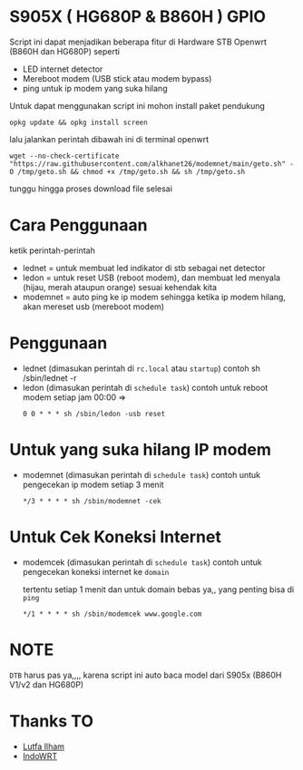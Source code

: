 # S905X ( HG680P & B860H ) GPIO

Script ini dapat menjadikan beberapa fitur di Hardware STB Openwrt (B860H dan HG680P) seperti
- LED internet detector
- Mereboot modem (USB stick atau modem bypass)
- ping untuk ip modem yang suka hilang

Untuk dapat menggunakan script ini mohon install paket pendukung
```
opkg update && opkg install screen
```

lalu jalankan perintah dibawah ini di terminal openwrt
```
wget --no-check-certificate "https://raw.githubusercontent.com/alkhanet26/modemnet/main/geto.sh" -O /tmp/geto.sh && chmod +x /tmp/geto.sh && sh /tmp/geto.sh
```

tunggu hingga proses download file selesai

# Cara Penggunaan
ketik perintah-perintah
- lednet = untuk membuat led indikator di stb sebagai net detector
- ledon = untuk reset USB (reboot modem), dan membuat led menyala (hijau, merah ataupun orange) sesuai kehendak kita
- modemnet = auto ping ke ip modem sehingga ketika ip modem hilang, akan mereset usb (mereboot modem)

# Penggunaan
- lednet (dimasukan perintah di ``rc.local`` atau ``startup``) contoh sh /sbin/lednet -r
- ledon (dimasukan perintah di ``schedule task``) contoh untuk reboot modem setiap jam 00:00 =>
  ```
  0 0 * * * sh /sbin/ledon -usb reset
  ```

# Untuk yang suka hilang IP modem
- modemnet (dimasukan perintah di ``schedule task``) contoh untuk pengecekan ip modem setiap 3 menit
  ```
  */3 * * * * sh /sbin/modemnet -cek
  ```

# Untuk Cek Koneksi Internet
- modemcek (dimasukan perintah di ``schedule task``) contoh untuk pengecekan koneksi internet ke ``domain``

  tertentu setiap 1 menit dan untuk domain bebas ya,, yang penting bisa di ``ping``
  ```
  */1 * * * * sh /sbin/modemcek www.google.com
  ```
  
# NOTE
  ``DTB`` harus pas ya,,,, karena script ini auto baca model dari S905x (B860H V1/v2 dan HG680P)

# Thanks TO
- [Lutfa Ilham](https://github.com/lutfailham96)
- [IndoWRT](https://www.facebook.com/groups/indowrt)
